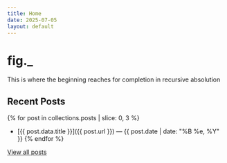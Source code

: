 ```yaml
---
title: Home
date: 2025-07-05
layout: default
---
```


# fig._

This is where the beginning 
reaches for completion 
in recursive absolution

## Recent Posts

{% for post in collections.posts | slice: 0, 3 %}
- [{{ post.data.title }}]({{ post.url }}) — {{ post.date | date: "%B %e, %Y" }}
{% endfor %}

[View all posts](/posts)